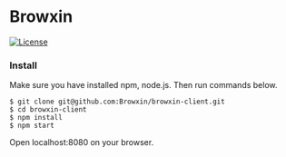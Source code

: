 # Browxin
[![License](https://img.shields.io/badge/License-Apache%202.0-blue.svg)](https://opensource.org/licenses/Apache-2.0)

<!--
## What's Browxin?
First thing first, please check Browxin.

Browxin is a Platform of Web App.
You can use it as a start page, new tab, etc...
It can be used by pc, tablet, smart phone, even sidebar of browser.

As I said, it's a platform, so you can make your own App and commit.
All Apps should be free in Browxin.

## For Developers
You can run Browxin in your local machine.
I only provide client side but it's enough to make new App.

-->
### Install
Make sure you have installed npm, node.js.
Then run commands below.

```
$ git clone git@github.com:Browxin/browxin-client.git
$ cd browxin-client
$ npm install
$ npm start
```

Open localhost:8080 on your browser.
<!--
### Provided API
-->

